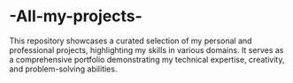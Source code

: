 # -All-my-projects-
This repository showcases a curated selection of my personal and professional projects, highlighting my skills in various domains. It serves as a comprehensive portfolio demonstrating my technical expertise, creativity, and problem-solving abilities.
